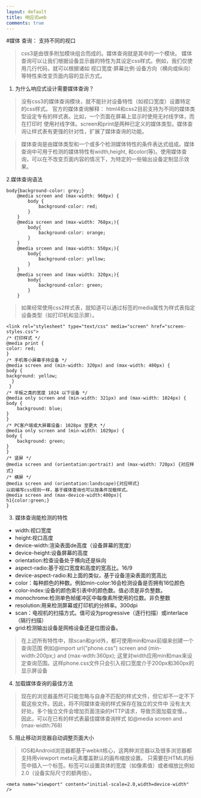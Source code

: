 ```yaml
---
layout: default
title: 响应式web
comments: true
---
```






#媒体 查询： 支持不同的视口
> css3是由很多附加模块组合而成的。媒体查询就是其中的一个模块。
> 媒体查询可以让我们根据设备显示器的特性为其设定css样式。例如，我们仅使用几行代码，就可以根据诸如
>视口宽度·屏幕比例·设备方向（横向或纵向）等特性来改变页面内容的显示方式。

1. 为什么响应式设计需要媒体查询？

> 没有css3的媒体查询模块，就不能针对设备特性（如视口宽度）设置特定的css样式。
> 官方的媒体查询解释：
> html4和css2目前支持为不同的媒体类型设定专有的样式表。比如，一个页面在屏幕上显示时使用无衬线字体，而在打印时
 使用衬线字体。screen和print是两种已定义的媒体类型。媒体查询让样式表有更强的针对性，扩展了媒体查询的功能。

> 媒体查询是由媒体类型和一个或多个检测媒体特性的条件表达式组成。媒体查询中可用于检测的媒体特性有width,height,
和color(等)。使用媒体查询，可以在不改变页面内容的情况下，为特定的一些输出设备定制显示效果。

2.媒体查询语法

    body{background-color: grey;}
    	@media screen and (max-width: 960px) {
    		body {
    			background-color: red;
    		}
    	}
    	@media screen and (max-width: 768px;){
    		body{
    			background-color: orange;
    		}
    	}
    	@media srceen and (max-width: 550px;){
    		body{
    			background-color: yellow;
    		}
    	}
    	@media screen and (max-width: 320px;){
    		body{
    			background-color: green;
    		}
    	}


> 如果经常使用css2样式表，就知道可以通过<link>标签的media属性为样式表指定设备类型（如打印机和显示屏）。


    <link rel="stylesheet" type="text/css" media="screen" href="screen-styles.css">
    /* 打印样式 */
    @media print {
    color: red;
    }
    /* 手机等小屏幕手持设备 */
    @media screen and (min-width: 320px) and (max-width: 480px) {
    body {
    background: yellow;
      }
     }
    /* 平板之类的宽度 1024 以下设备 */
    @media only screen and (min-width: 321px) and (max-width: 1024px) {
    body {
        background: blue;
    }
    }
    /* PC客户端或大屏幕设备: 1028px 至更大 */
    @media only screen and (min-width: 1029px) {
    body {
        background: green;
    }
    }
    /* 竖屏 */
    @media screen and (orientation:portrait) and (max-width: 720px) {对应样式}
    /* 横屏 */
    @media screen and (orientation:landscape){对应样式}
    以前编写css规则一样，基于媒体查询也可以按条件加载样式。
    @media screen and (max-device-width:400px){
    h1{color:green;}
    }
    
    
3. 媒体查询能检测的特性

+  width:视口宽度
+  height:视口高度
+  device-width:渲染表面de高度（设备屏幕的宽度）
+  device-height:设备屏幕的高度
+  orientation:检查设备处于横向还是纵向
+  aspect-radio:基于视口宽度和高度的宽高比。16/9
+  device-aspect-radio:和上面的类似，基于设备渲染表面的宽高比
+  color：每种颜色的种数。例如min-color:16会检测设备是否拥有16位颜色
+  color-index:设备的颜色索引表中的颜色数。值必须是非负整数。
+  monochrome:检测单色帧缓冲区中每像素所使用的位数。非负整数
+  resolution:用来检测屏幕或打印机的分辨率。300dpi
+  scan：电视机的扫描方式。值可设为progressive（逐行扫描）或interlace（隔行扫描）
+  grid:检测输出设备是网格设备还是位图设备。

> 在上述所有特性中，除scan和grid外，都可使用min和max前缀来创建一个查询范围
例如@import url("phone.css") screen and (min-width:200px;) and (max-wdth:360px);
这里对width应用min和max来设定查询范围。这样phone.css文件只会引入视口宽度介于200px和360px的显示屏设备

4. 加载媒体查询的最佳方法

> 现在的浏览器虽然可只能忽略与自身不匹配的样式文件，但它却不一定不下载这些文件。因此，将不同媒体查询的样式保存在独立的文件中
没有太大好处。多个独立文件会增加页面渲染的HTTP请求，导致页面加载变慢。。因此，可以在已有的样式表最佳媒体查询样式
如@media screen and (max-width:768)

5. 阻止移动浏览器自动调整页面大小

> IOS和Android浏览器都基于webkit核心，这两种浏览器以及很多浏览器都支持用viewport meta元素覆盖默认的画布缩放设置。
只需要在HTML的<head>标签中插入一个<meta>标签。<meta>标签可以设置具体的宽度（如像素值）或者缩放比例如2.0（设备实际尺寸的额两倍）。

    <meta name="viewport" content="initial-scale=2.0,width=device-width" />





 	
